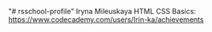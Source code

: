 "# rsschool-profile" 
Iryna Mileuskaya
HTML CSS Basics: https://www.codecademy.com/users/Irin-ka/achievements